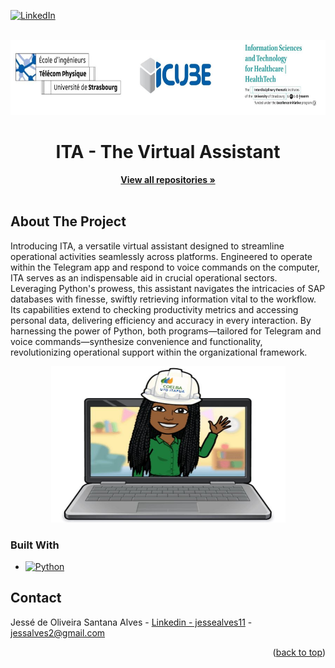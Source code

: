 <!-- Improved compatibility of back to top link: See: https://github.com/othneildrew/Best-README-Template/pull/73 -->
<a name="readme-top"></a>
<!--
*** Thanks for checking out the Best-README-Template. If you have a suggestion
*** that would make this better, please fork the repo and create a pull request
*** or simply open an issue with the tag "enhancement".
*** Don't forget to give the project a star!
*** Thanks again! Now go create something AMAZING! :D
-->



<!-- PROJECT SHIELDS -->
<!--
*** I'm using markdown "reference style" links for readability.
*** Reference links are enclosed in brackets [ ] instead of parentheses ( ).
*** See the bottom of this document for the declaration of the reference variables
*** for contributors-url, forks-url, etc. This is an optional, concise syntax you may use.
*** https://www.markdownguide.org/basic-syntax/#reference-style-links
-->
[![LinkedIn][linkedin-shield]][linkedin-url]


<!-- PROJECT LOGO -->
<br />
<div align="center">
  <a href="https://healthtech.unistra.fr/">
    <img src="images/logo.JPG" alt="Logo" width="720" height="120">
  </a>

  <h1 align="center">ITA - The Virtual Assistant</h1>

  <p align="center">
    <a href="https://github.com/Jesse-Alves?tab=repositories"><strong>View all repositories  »</strong></a>
    <br />
    <br />
  </p>
</div>


<!-- ABOUT THE PROJECT -->
## About The Project

Introducing ITA, a versatile virtual assistant designed to streamline operational activities seamlessly across platforms. Engineered to operate within the Telegram app and respond to voice commands on the computer, ITA serves as an indispensable aid in crucial operational sectors. Leveraging Python's prowess, this assistant navigates the intricacies of SAP databases with finesse, swiftly retrieving information vital to the workflow. Its capabilities extend to checking productivity metrics and accessing personal data, delivering efficiency and accuracy in every interaction. By harnessing the power of Python, both programs—tailored for Telegram and voice commands—synthesize convenience and functionality, revolutionizing operational support within the organizational framework.


<div align="center">
  <a href=" ">
    <img src="images/img1.jpg" width="375" height="250" />
  </a>
</div>


### Built With
* [![Python](https://img.shields.io/badge/MATLAB-0076A8?style=for-the-badge&logo=mathworks&logoColor=white)](https://www.mathworks.com/)


<!-- CONTACT -->
## Contact

Jessé de Oliveira Santana Alves - [Linkedin - jessealves11](https://linkedin.com/in/jessealves11) - jessalves2@gmail.com

<p align="right">(<a href="#readme-top">back to top</a>)</p>


<!-- MARKDOWN LINKS & IMAGES -->
[linkedin-shield]: https://img.shields.io/badge/-LinkedIn-black.svg?style=for-the-badge&logo=linkedin&colorB=555
[linkedin-url]: https://linkedin.com/in/jessealves11

